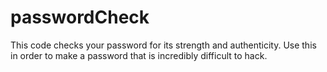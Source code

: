 # passwordCheck
This code checks your password for its strength and authenticity. Use this in order to make a password that is incredibly difficult to hack.
